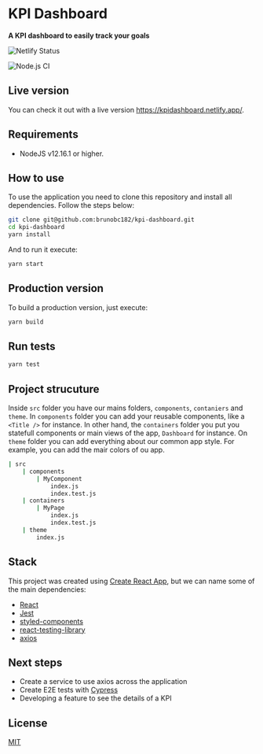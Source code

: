 # KPI Dashboard

**A KPI dashboard to easily track your goals**

![Netlify Status](https://api.netlify.com/api/v1/badges/3cf12008-1695-4d36-be1e-54230b12a0d6/deploy-status)

![Node.js CI](https://github.com/brunobc182/kpi-dashboard/workflows/Node.js%20CI/badge.svg)

## Live version

You can check it out with a live version https://kpidashboard.netlify.app/.

## Requirements

- NodeJS v12.16.1 or higher.

## How to use

To use the application you need to clone this repository and install all dependencies. Follow the steps below:

```bash
git clone git@github.com:brunobc182/kpi-dashboard.git
cd kpi-dashboard
yarn install
```

And to run it execute:

```bash
yarn start
```

## Production version

To build a production version, just execute:

```bash
yarn build
```

## Run tests

```bash
yarn test
```

## Project strucuture

Inside `src` folder you have our mains folders, `components`, `contaniers` and `theme`. In `components` folder you can add your reusable components, like a `<Title />` for instance. In other hand, the `containers` folder you put you statefull components or main views of the app, `Dashboard` for instance. On `theme` folder you can add everything about our common app style. For example, you can add the mair colors of ou app.

```bash
| src
	| components
		| MyComponent
			index.js
			index.test.js
	| containers
		| MyPage
			index.js
			index.test.js
	| theme
		index.js
```

## Stack

This project was created using [Create React App](https://create-react-app.dev/docs/getting-started/), but we can name some of the main dependencies:

- [React](https://reactjs.org/)
- [Jest](https://jestjs.io/)
- [styled-components](https://www.styled-components.com/)
- [react-testing-library](https://testing-library.com/docs/react-testing-library/intro)
- [axios](https://github.com/axios/axios)

## Next steps

- Create a service to use axios across the application
- Create E2E tests with [Cypress](https://www.cypress.io/)
- Developing a feature to see the details of a KPI

## License

[MIT](https://github.com/brunobc182/financial-transactions/blob/master/LICENSE)
